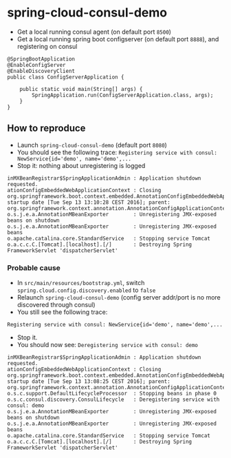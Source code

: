 # spring-cloud-consul-demo

* Get a local running consul agent (on default port `8500`)
* Get a local running spring boot configserver (on default port `8888`), and registering on consul
```
@SpringBootApplication
@EnableConfigServer
@EnableDiscoveryClient
public class ConfigServerApplication {

	public static void main(String[] args) {
		SpringApplication.run(ConfigServerApplication.class, args);
	}
}
```

## How to reproduce
* Launch `spring-cloud-consul-demo` (default port `8080`)
* You should see the following trace: `Registering service with consul: NewService{id='demo', name='demo',...`
* Stop it: nothing about unregistering is logged
```
inMXBeanRegistrar$SpringApplicationAdmin : Application shutdown requested.
ationConfigEmbeddedWebApplicationContext : Closing org.springframework.boot.context.embedded.AnnotationConfigEmbeddedWebApplicationContext@17f460bb: startup date [Tue Sep 13 13:10:28 CEST 2016]; parent: org.springframework.context.annotation.AnnotationConfigApplicationContext@3f6f6701
o.s.j.e.a.AnnotationMBeanExporter        : Unregistering JMX-exposed beans on shutdown
o.s.j.e.a.AnnotationMBeanExporter        : Unregistering JMX-exposed beans
o.apache.catalina.core.StandardService   : Stopping service Tomcat
o.a.c.c.C.[Tomcat].[localhost].[/]       : Destroying Spring FrameworkServlet 'dispatcherServlet'
``` 

### Probable cause
* In `src/main/resources/bootstrap.yml`, switch `spring.cloud.config.discovery.enabled` to `false`
* Relaunch `spring-cloud-consul-demo` (config server addr/port is no more discovered through consul)
* You still see the following trace:
```
Registering service with consul: NewService{id='demo', name='demo',...
``` 
* Stop it.
* You should now see: `Deregistering service with consul: demo`
``` 
inMXBeanRegistrar$SpringApplicationAdmin : Application shutdown requested.
ationConfigEmbeddedWebApplicationContext : Closing org.springframework.boot.context.embedded.AnnotationConfigEmbeddedWebApplicationContext@aeab9a1: startup date [Tue Sep 13 13:08:25 CEST 2016]; parent: org.springframework.context.annotation.AnnotationConfigApplicationContext@3f6f6701
o.s.c.support.DefaultLifecycleProcessor  : Stopping beans in phase 0
o.s.c.consul.discovery.ConsulLifecycle   : Deregistering service with consul: demo
o.s.j.e.a.AnnotationMBeanExporter        : Unregistering JMX-exposed beans on shutdown
o.s.j.e.a.AnnotationMBeanExporter        : Unregistering JMX-exposed beans
o.apache.catalina.core.StandardService   : Stopping service Tomcat
o.a.c.c.C.[Tomcat].[localhost].[/]       : Destroying Spring FrameworkServlet 'dispatcherServlet'
``` 